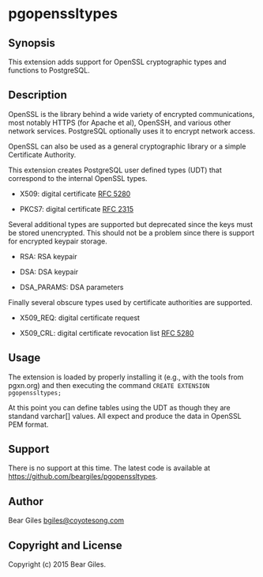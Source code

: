 pgopenssltypes
==============

Synopsis
--------

This extension adds support for OpenSSL cryptographic types
and functions to PostgreSQL.

Description
-----------

OpenSSL is the library behind a wide variety of encrypted communications,
most notably HTTPS (for Apache et al), OpenSSH, and various other network
services. PostgreSQL optionally uses it to encrypt network access.

OpenSSL can also be used as a general cryptographic library or a simple
Certificate Authority.

This extension creates PostgreSQL user defined types (UDT) that correspond
to the internal OpenSSL types.

+ X509: digital certificate [RFC 5280](https://tools.ietf.org/html/rfc5280)

+ PKCS7: digital certificate [RFC 2315](https://tools.ietf.org/html/rfc2315)

Several additional types are supported but deprecated since the keys must
be stored unencrypted. This should not be a problem since there is support
for encrypted keypair storage.

+ RSA: RSA keypair

+ DSA: DSA keypair

+ DSA_PARAMS: DSA parameters

Finally several obscure types used by certificate authorities are supported.

+ X509_REQ: digital certificate request

+ X509_CRL: digital certificate revocation list [RFC 5280](https://tools.ietf.org/html/rfc5280)

Usage
-----

The extension is loaded by properly installing it (e.g., with the tools
from pgxn.org) and then executing the command `CREATE EXTENSION pgopenssltypes;`

At this point you can define tables using the UDT as though they are standand
varchar[] values. All expect and produce the data in OpenSSL PEM format.


Support
-------

There is no support at this time. The latest code is available at
https://github.com/beargiles/pgopenssltypes.

Author
------

Bear Giles <bgiles@coyotesong.com>

Copyright and License
---------------------

Copyright (c) 2015 Bear Giles.

